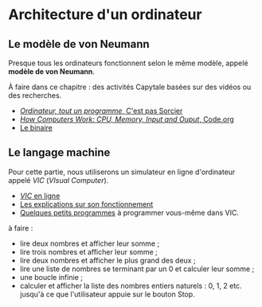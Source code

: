 # Architecture d'un ordinateur

## Le modèle de von Neumann

Presque tous les ordinateurs fonctionnent selon le même modèle, appelé **modèle de von Neumann**.

À faire dans ce chapitre : des activités Capytale basées sur des vidéos ou des recherches.

- [*Ordinateur, tout un programme*, C'est pas Sorcier](https://capytale2.ac-paris.fr/web/c/e83c-620577)
- [*How Computers Work: CPU, Memory, Input and Ouput*, Code.org](https://capytale2.ac-paris.fr/web/c/a72b-33112)
- [Le binaire](https://capytale2.ac-paris.fr/web/c/0633-34390)

## Le langage machine

Pour cette partie, nous utiliserons un simulateur en ligne d'ordinateur appelé *VIC* (*VIsual Computer*). 


- [*VIC* en ligne](https://faculty.runi.ac.il/vic/software/computer/)
- [Les explications sur son fonctionnement](02ExplicationsVIC.md)
- [Quelques petits programmes](02ProgrammesVIC.md) à programmer vous-même dans VIC.

 à faire :

- lire deux nombres et afficher leur somme ;
- lire trois nombres et afficher leur somme ;
- lire deux nombres et afficher le plus grand des deux ;
- lire une liste de nombres se terminant par un 0 et calculer leur somme ;
- une boucle infinie ;
- calculer et afficher la liste des nombres entiers naturels : 0, 1, 2 etc. jusqu'à ce que l'utilisateur appuie sur le bouton Stop.